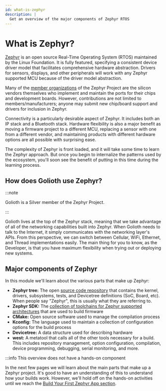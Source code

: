 ```yaml
---
id: what-is-zephyr
description: |
  Get an overview of the major components of Zephyr RTOS
---
```


# What is Zephyr?

[Zephyr](https://www.zephyrproject.org/) is an open source Real-Time Operating
System (RTOS) maintained by the Linux Foundation. It is fully featured,
specifying a consistent device driver model that facilitates comprehensive
hardware abstraction. Drivers for sensors, displays, and other peripherals will
work with any Zephyr supported MCU because of the driver model abstraction.

Many of the [member
organizations](https://www.zephyrproject.org/project-members/) of the Zephyr
Project are the silicon vendors themselves who implement and maintain the ports
for their chips and development boards. However, contributions are not limited
to members/manufacturers; anyone may submit new chip/board support and drivers
for inclusion in Zephyr.

Connectivity is a particularly desirable aspect of Zephyr. It includes both an IP
stack and a Bluetooth stack. Hardware flexibility is also a major
benefit as moving a firmware project to a different MCU, replacing a sensor
with one from a different vendor, and maintaining products with different
hardware options are all possible with surprising ease.

The complexity of Zephyr is front loaded, and it will take some time to learn
the Zephyr approach. But once you begin to internalize the patterns used by the
ecosystem, you'll soon see the benefit of putting in this time during the
learning process.

## How does Golioth use Zephyr?

:::note

Golioth is a Silver member of the Zephyr Project.

:::

Golioth lives at the top of the Zephyr stack, meaning that we take advantage of
all of the networking capabilities built into Zephyr. When Golioth needs to talk
to the Internet, it simply communicates with the networking layer's APIs. From
this perspective, we can switch between Cellular, WiFi, Ethernet, and Thread
implementations easily. The main thing for you to know, as the Developer, is
that you have maximum flexibility when trying out or deploying new systems.

## Major components of Zephyr

In this module we'll learn about the various parts that make up Zephyr:

* **Zephyr tree:** The open [source code
  repository](https://github.com/zephyrproject-rtos/zephyr) that contains the
  kernel, drivers, subsystems, tests, and Devicetree definitions (SoC, Board,
  etc). When people say "Zephyr", this is usually what they are referring to.
* **Zephyr SDK:** The [collection of toolchains for Zephyr supported
  architectures](https://docs.zephyrproject.org/latest/develop/toolchains/zephyr_sdk.html)
  that are used to build firmware
* **CMake:** Open source software used to manage the compilation process
* **Kconfig:** The language used to maintain a collection of configuration
  options for the build process
* **Devicetree:** A data structure used for describing hardware
* **west:** A metatool that calls all of the other tools necessary for a build.
  This includes repository management, option configuration, compilation, device
  programming, debugging, serial monitoring, and more.

:::info This overview does not have a hands-on component

In the next few pages we will learn about the main parts that make up a Zephyr
project. It's good to have an understanding of this to understand how your
builds work. However, we'll hold off on the hands-on activities until we reach
the [Build Your First Zephyr App section](/docs/zephyr-training/helloworld).
